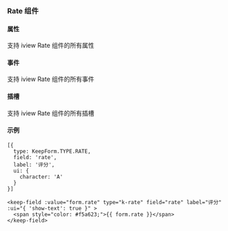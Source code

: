 ### Rate 组件

#### 属性

支持 iview Rate 组件的所有属性

#### 事件

支持 iview Rate 组件的所有事件

#### 插槽

支持 iview Rate 组件的所有插槽

#### 示例

```
[{
  type: KeepForm.TYPE.RATE,
  field: 'rate',
  label: '评分',
  ui: {
    character: 'A'
  }
}]

<keep-field :value="form.rate" type="k-rate" field="rate" label="评分" :ui="{ 'show-text': true }" >
  <span style="color: #f5a623;">{{ form.rate }}</span>
</keep-field>
```